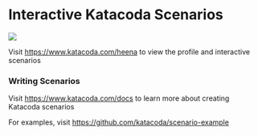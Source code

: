 # Interactive Katacoda Scenarios

[![](http://shields.katacoda.com/katacoda/heena/count.svg)](https://www.katacoda.com/heena "Get your profile on Katacoda.com")

Visit https://www.katacoda.com/heena to view the profile and interactive scenarios

### Writing Scenarios
Visit https://www.katacoda.com/docs to learn more about creating Katacoda scenarios

For examples, visit https://github.com/katacoda/scenario-example
